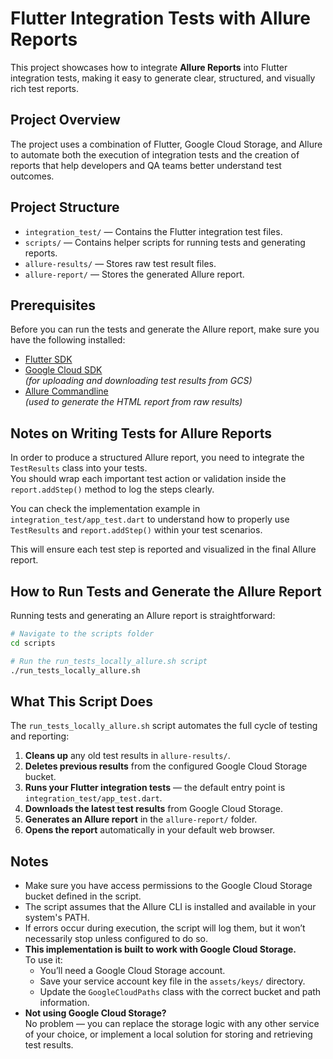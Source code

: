# Flutter Integration Tests with Allure Reports

This project showcases how to integrate **Allure Reports** into Flutter integration tests, making it easy to generate clear, structured, and visually rich test reports.

## Project Overview

The project uses a combination of Flutter, Google Cloud Storage, and Allure to automate both the execution of integration tests and the creation of reports that help developers and QA teams better understand test outcomes.

## Project Structure

- `integration_test/` — Contains the Flutter integration test files.
- `scripts/` — Contains helper scripts for running tests and generating reports.
- `allure-results/` — Stores raw test result files.
- `allure-report/` — Stores the generated Allure report.

## Prerequisites

Before you can run the tests and generate the Allure report, make sure you have the following installed:

- [Flutter SDK](https://flutter.dev/docs/get-started/install)
- [Google Cloud SDK](https://cloud.google.com/sdk/docs/install)  
  *(for uploading and downloading test results from GCS)*
- [Allure Commandline](https://docs.qameta.io/allure/#_installing_a_commandline)  
  *(used to generate the HTML report from raw results)*

## Notes on Writing Tests for Allure Reports

In order to produce a structured Allure report, you need to integrate the `TestResults` class into your tests.  
You should wrap each important test action or validation inside the `report.addStep()` method to log the steps clearly.

You can check the implementation example in `integration_test/app_test.dart` to understand how to properly use `TestResults` and `report.addStep()` within your test scenarios.

This will ensure each test step is reported and visualized in the final Allure report.

## How to Run Tests and Generate the Allure Report

Running tests and generating an Allure report is straightforward:

```bash
# Navigate to the scripts folder
cd scripts

# Run the run_tests_locally_allure.sh script
./run_tests_locally_allure.sh
```

## What This Script Does

The `run_tests_locally_allure.sh` script automates the full cycle of testing and reporting:

1. **Cleans up** any old test results in `allure-results/`.
2. **Deletes previous results** from the configured Google Cloud Storage bucket.
3. **Runs your Flutter integration tests** — the default entry point is `integration_test/app_test.dart`.
4. **Downloads the latest test results** from Google Cloud Storage.
5. **Generates an Allure report** in the `allure-report/` folder.
6. **Opens the report** automatically in your default web browser.

## Notes

- Make sure you have access permissions to the Google Cloud Storage bucket defined in the script.
- The script assumes that the Allure CLI is installed and available in your system's PATH.
- If errors occur during execution, the script will log them, but it won’t necessarily stop unless configured to do so.
- **This implementation is built to work with Google Cloud Storage.**  
  To use it:
  - You’ll need a Google Cloud Storage account.
  - Save your service account key file in the `assets/keys/` directory.
  - Update the `GoogleCloudPaths` class with the correct bucket and path information.
- **Not using Google Cloud Storage?**  
  No problem — you can replace the storage logic with any other service of your choice, or implement a local solution for storing and retrieving test results.

